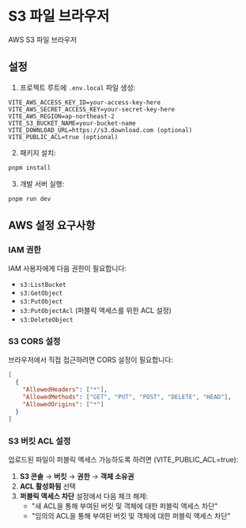 # S3 파일 브라우저

AWS S3 파일 브라우저

## 설정

1. 프로젝트 루트에 `.env.local` 파일 생성:

```env
VITE_AWS_ACCESS_KEY_ID=your-access-key-here
VITE_AWS_SECRET_ACCESS_KEY=your-secret-key-here
VITE_AWS_REGION=ap-northeast-2
VITE_S3_BUCKET_NAME=your-bucket-name
VITE_DOWNLOAD_URL=https://s3.download.com (optional)
VITE_PUBLIC_ACL=true (optional)
```

2. 패키지 설치:

```bash
pnpm install
```

3. 개발 서버 실행:

```bash
pnpm run dev
```

## AWS 설정 요구사항

### IAM 권한

IAM 사용자에게 다음 권한이 필요합니다:

- `s3:ListBucket`
- `s3:GetObject`
- `s3:PutObject`
- `s3:PutObjectAcl` (퍼블릭 액세스를 위한 ACL 설정)
- `s3:DeleteObject`

### S3 CORS 설정

브라우저에서 직접 접근하려면 CORS 설정이 필요합니다:

```json
[
  {
    "AllowedHeaders": ["*"],
    "AllowedMethods": ["GET", "PUT", "POST", "DELETE", "HEAD"],
    "AllowedOrigins": ["*"]
  }
]
```

### S3 버킷 ACL 설정

업로드된 파일이 퍼블릭 액세스 가능하도록 하려면 (VITE_PUBLIC_ACL=true):

1. **S3 콘솔** → **버킷** → **권한** → **객체 소유권**
2. **ACL 활성화됨** 선택
3. **퍼블릭 액세스 차단** 설정에서 다음 체크 해제:
   - "새 ACL을 통해 부여된 버킷 및 객체에 대한 퍼블릭 액세스 차단"
   - "임의의 ACL을 통해 부여된 버킷 및 객체에 대한 퍼블릭 액세스 차단"
